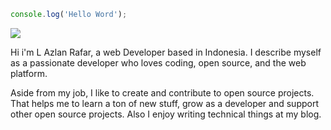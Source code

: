 ``` javascript
console.log('Hello Word');
```

<img src="https://media.tenor.com/mKTS5nbF1zcAAAAM/cute-anime-dancing.gif">

Hi i'm L Azlan Rafar, a web Developer based in Indonesia. I describe myself as a passionate developer who loves coding, open source, and the web platform.

Aside from my job, I like to create and contribute to open source projects. That helps me to learn a ton of new stuff, grow as a developer and support other open source projects. Also I enjoy writing technical things at my blog.
